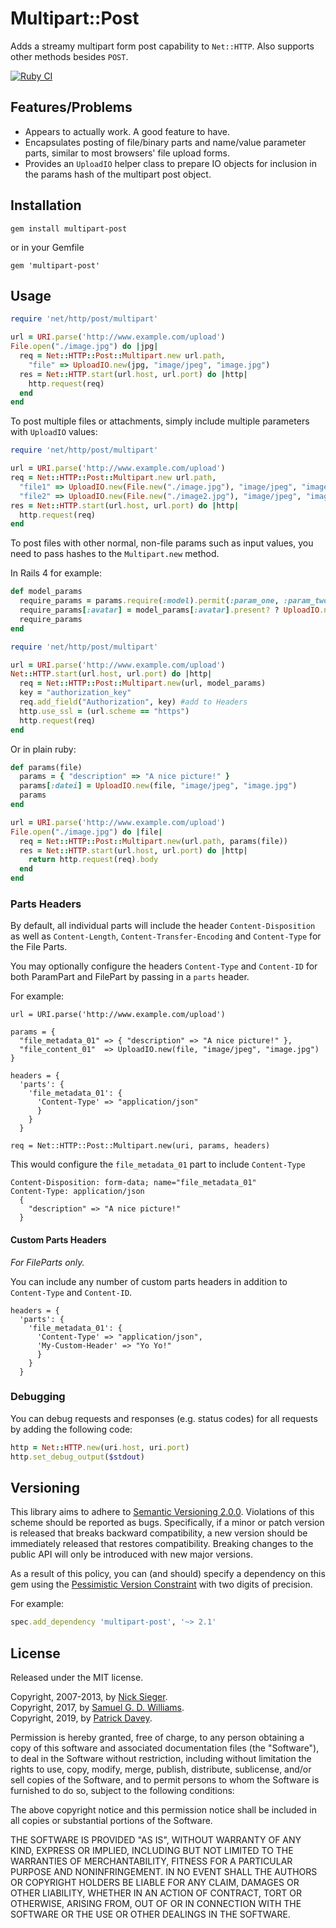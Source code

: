 # Multipart::Post

Adds a streamy multipart form post capability to `Net::HTTP`. Also supports other
methods besides `POST`.

[![Ruby CI](https://github.com/socketry/multipart-post/actions/workflows/ruby.yml/badge.svg)](https://github.com/socketry/multipart-post/actions/workflows/ruby.yml)

## Features/Problems

* Appears to actually work. A good feature to have.
* Encapsulates posting of file/binary parts and name/value parameter parts, similar to
  most browsers' file upload forms.
* Provides an `UploadIO` helper class to prepare IO objects for inclusion in the params
  hash of the multipart post object.

## Installation

    gem install multipart-post

or in your Gemfile

    gem 'multipart-post'

## Usage

```ruby
require 'net/http/post/multipart'

url = URI.parse('http://www.example.com/upload')
File.open("./image.jpg") do |jpg|
  req = Net::HTTP::Post::Multipart.new url.path,
    "file" => UploadIO.new(jpg, "image/jpeg", "image.jpg")
  res = Net::HTTP.start(url.host, url.port) do |http|
    http.request(req)
  end
end
```

To post multiple files or attachments, simply include multiple parameters with
`UploadIO` values:

```ruby
require 'net/http/post/multipart'

url = URI.parse('http://www.example.com/upload')
req = Net::HTTP::Post::Multipart.new url.path,
  "file1" => UploadIO.new(File.new("./image.jpg"), "image/jpeg", "image.jpg"),
  "file2" => UploadIO.new(File.new("./image2.jpg"), "image/jpeg", "image2.jpg")
res = Net::HTTP.start(url.host, url.port) do |http|
  http.request(req)
end
```

To post files with other normal, non-file params such as input values, you need to pass hashes to the `Multipart.new` method.

In Rails 4 for example:

```ruby
def model_params
  require_params = params.require(:model).permit(:param_one, :param_two, :param_three, :avatar)
  require_params[:avatar] = model_params[:avatar].present? ? UploadIO.new(model_params[:avatar].tempfile, model_params[:avatar].content_type, model_params[:avatar].original_filename) : nil
  require_params
end

require 'net/http/post/multipart'

url = URI.parse('http://www.example.com/upload')
Net::HTTP.start(url.host, url.port) do |http|
  req = Net::HTTP::Post::Multipart.new(url, model_params)
  key = "authorization_key"
  req.add_field("Authorization", key) #add to Headers
  http.use_ssl = (url.scheme == "https")
  http.request(req)
end
```

Or in plain ruby:

```ruby
def params(file)
  params = { "description" => "A nice picture!" }
  params[:datei] = UploadIO.new(file, "image/jpeg", "image.jpg")
  params
end

url = URI.parse('http://www.example.com/upload')
File.open("./image.jpg") do |file|
  req = Net::HTTP::Post::Multipart.new(url.path, params(file))
  res = Net::HTTP.start(url.host, url.port) do |http|
    return http.request(req).body
  end
end
```
### Parts Headers
By default, all individual parts will include the header `Content-Disposition` as well as `Content-Length`, `Content-Transfer-Encoding` and `Content-Type` for the File Parts. 

You may optionally configure the headers `Content-Type` and `Content-ID` for both ParamPart and FilePart by passing in a `parts` header.

For example: 
```
url = URI.parse('http://www.example.com/upload')

params = {
  "file_metadata_01" => { "description" => "A nice picture!" },
  "file_content_01"  => UploadIO.new(file, "image/jpeg", "image.jpg")
}

headers = {
  'parts': {
    'file_metadata_01': {
      'Content-Type' => "application/json"
      }
    }
  }

req = Net::HTTP::Post::Multipart.new(uri, params, headers)
```
This would configure the `file_metadata_01` part to include `Content-Type` 

```
Content-Disposition: form-data; name="file_metadata_01"
Content-Type: application/json
  {
    "description" => "A nice picture!" 
  }
```

#### Custom Parts Headers
*For FileParts only.*

You can include any number of custom parts headers in addition to `Content-Type` and `Content-ID`. 
```
headers = {
  'parts': {
    'file_metadata_01': {
      'Content-Type' => "application/json",
      'My-Custom-Header' => "Yo Yo!"
      }
    }
  }
```



### Debugging

You can debug requests and responses (e.g. status codes) for all requests by adding the following code:

```ruby
http = Net::HTTP.new(uri.host, uri.port)
http.set_debug_output($stdout)
```

## Versioning

This library aims to adhere to [Semantic Versioning 2.0.0][semver].
Violations of this scheme should be reported as bugs. Specifically,
if a minor or patch version is released that breaks backward
compatibility, a new version should be immediately released that
restores compatibility. Breaking changes to the public API will
only be introduced with new major versions.

As a result of this policy, you can (and should) specify a
dependency on this gem using the [Pessimistic Version Constraint][pvc] with two digits of precision.

For example:

```ruby
spec.add_dependency 'multipart-post', '~> 2.1'
```

[semver]: http://semver.org/
[pvc]: http://guides.rubygems.org/patterns/#pessimistic-version-constraint

## License

Released under the MIT license.

Copyright, 2007-2013, by [Nick Sieger](https://nicksieger.com).  
Copyright, 2017, by [Samuel G. D. Williams](https://www.codeotaku.com).  
Copyright, 2019, by [Patrick Davey](https://psdavey.com).  

Permission is hereby granted, free of charge, to any person obtaining a copy
of this software and associated documentation files (the "Software"), to deal
in the Software without restriction, including without limitation the rights
to use, copy, modify, merge, publish, distribute, sublicense, and/or sell
copies of the Software, and to permit persons to whom the Software is
furnished to do so, subject to the following conditions:

The above copyright notice and this permission notice shall be included in
all copies or substantial portions of the Software.

THE SOFTWARE IS PROVIDED "AS IS", WITHOUT WARRANTY OF ANY KIND, EXPRESS OR
IMPLIED, INCLUDING BUT NOT LIMITED TO THE WARRANTIES OF MERCHANTABILITY,
FITNESS FOR A PARTICULAR PURPOSE AND NONINFRINGEMENT. IN NO EVENT SHALL THE
AUTHORS OR COPYRIGHT HOLDERS BE LIABLE FOR ANY CLAIM, DAMAGES OR OTHER
LIABILITY, WHETHER IN AN ACTION OF CONTRACT, TORT OR OTHERWISE, ARISING FROM,
OUT OF OR IN CONNECTION WITH THE SOFTWARE OR THE USE OR OTHER DEALINGS IN
THE SOFTWARE.
